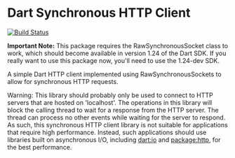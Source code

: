 Dart Synchronous HTTP Client
============================

[![Build Status](https://travis-ci.org/dart-lang/sync_http.svg?branch=master)](https://travis-ci.org/dart-lang/sync_http/)

**Important Note:** This package requires the RawSynchronousSocket class to
work, which should become available in version 1.24 of the Dart SDK. If you
really want to use this package now, you'll need to use the 1.24-dev SDK.

A simple Dart HTTP client implemented using RawSynchronousSockets to allow for
synchronous HTTP requests.

Warning: This library should probably only be used to connect to HTTP servers
that are hosted on 'localhost'. The operations in this library will block the
calling thread to wait for a response from the HTTP server. The thread can
process no other events while waiting for the server to respond. As such, this
synchronous HTTP client library is not suitable for applications that require
high performance. Instead, such applications should use libraries built on
asynchronous I/O, including
[dart:io](https://api.dartlang.org/stable/1.22.1/dart-io/dart-io-library.html)
and [package:http](https://pub.dartlang.org/packages/http), for the best
performance.
